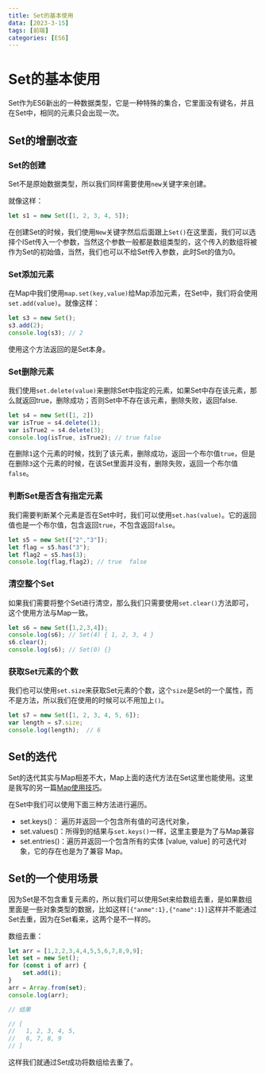 ```yaml
---
title: Set的基本使用
data: [2023-3-15]
tags: [前端]
categories: [ES6]
---
```


# Set的基本使用

Set作为ES6新出的一种数据类型，它是一种特殊的集合，它里面没有键名，并且在Set中，相同的元素只会出现一次。

## Set的增删改查

### Set的创建

Set不是原始数据类型，所以我们同样需要使用`new`关键字来创建。

就像这样：

```js
let s1 = new Set([1, 2, 3, 4, 5]);
```

在创建Set的时候，我们使用`New`关键字然后后面跟上`Set()`在这里面，我们可以选择个ISet传入一个参数，当然这个参数一般都是数组类型的，这个传入的数组将被作为Set的初始值，当然，我们也可以不给Set传入参数，此时Set的值为0。

### Set添加元素

在Map中我们使用`map.set(key,value)`给Map添加元素，在Set中，我们将会使用`set.add(value)`。就像这样：

```js
let s3 = new Set();
s3.add(2);
console.log(s3); // 2
```

使用这个方法返回的是Set本身。

### Set删除元素

我们使用`set.delete(value)`来删除Set中指定的元素，如果Set中存在该元素，那么就返回true，删除成功；否则Set中不存在该元素，删除失败，返回false.

```js
let s4 = new Set([1, 2])
var isTrue = s4.delete(1);
var isTrue2 = s4.delete(3);
console.log(isTrue, isTrue2); // true false
```

在删除`1`这个元素的时候，找到了该元素，删除成功，返回一个布尔值`true`，但是在删除`3`这个元素的时候，在该Set里面并没有，删除失败，返回一个布尔值`false`。

### 判断Set是否含有指定元素

我们需要判断某个元素是否在Set中时，我们可以使用`set.has(value)`。它的返回值也是一个布尔值，包含返回`true`，不包含返回`false`。

```js
let s5 = new Set(["2","3"]);
let flag = s5.has("3");
let flag2 = s5.has(3);
console.log(flag,flag2); // true  false
```

### 清空整个Set

如果我们需要将整个Set进行清空，那么我们只需要使用`set.clear()`方法即可，这个使用方法与Map一致。

```js
let s6 = new Set([1,2,3,4]);
console.log(s6); // Set(4) { 1, 2, 3, 4 }
s6.clear();
console.log(s6); // Set(0) {}
```

### 获取Set元素的个数

我们也可以使用`set.size`来获取Set元素的个数，这个`size`是Set的一个属性，而不是方法，所以我们在使用的时候可以不用加上`()`。

```js
let s7 = new Set([1, 2, 3, 4, 5, 6]);
var length = s7.size;
console.log(length);  // 6
```

## Set的迭代

Set的迭代其实与Map相差不大，Map上面的迭代方法在Set这里也能使用。这里是我写的另一篇[Map使用技巧](https://juejin.cn/post/7210301826939764792)。

在Set中我们可以使用下面三种方法进行遍历。

- set.keys()： 遍历并返回一个包含所有值的可迭代对象，
- set.values()：所得到的结果与`set.keys()`一样，这里主要是为了与Map兼容
- set.entries()：遍历并返回一个包含所有的实体 [value, value] 的可迭代对象，它的存在也是为了兼容 Map。

## Set的一个使用场景

因为Set是不包含重复元素的，所以我们可以使用Set来给数组去重，是如果数组里面是一些对象类型的数据，比如这样`[{"anme":1},{"name":1}]`这样并不能通过Set去重，因为在Set看来，这两个是不一样的。

数组去重：

```js
let arr = [1,2,2,3,4,4,5,5,6,7,8,9,9];
let set = new Set();
for (const i of arr) {
    set.add(i);
}
arr = Array.from(set);
console.log(arr);

// 结果

// [
//   1, 2, 3, 4, 5,
//   6, 7, 8, 9
// ]
```

这样我们就通过Set成功将数组给去重了。